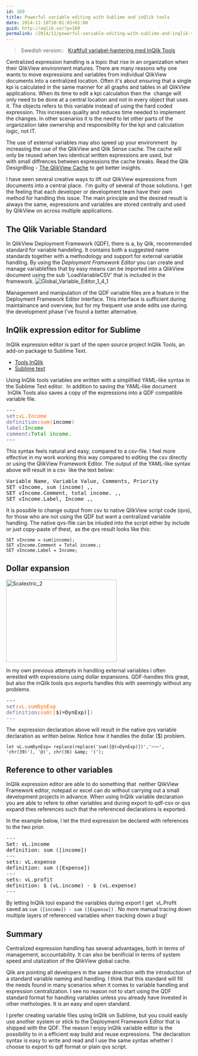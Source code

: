 ```yaml
---
id: 169
title: Powerful variable editing with Sublime and inQlik tools
date: 2014-11-10T10:01:03+01:00
guid: http://aqlik.se/?p=169
permalink: /2014/11/powerful-variable-editing-with-sublime-and-inqlik-tools/
---
```

<blockquote>Swedish version::   <a href="{{ site.url }}{{ site.baseurl }}/2014/11/kraftfull-variabel-hantering-med-inqlik-tools/">Kraftfull variabel-hantering med InQlik Tools</a></blockquote>
Centralized expression handling is a topic that rise in an organization when their QlikView environment matures. There are many reasons why one wants to move expressions and variables from individual QlikView documents into a centralized location. Often it's about ensuring that a single kpi is calculated in the same manner for all graphs and tables in all QlikView applications. When its time to edit a kpi calculation then the  change will only need to be done at a central location and not in every object that uses it. The objects refers to this variable instead of using the hard coded expression. This increases quality and reduces time needed to implement the changes. In other scenarios it is the need to let other parts of the organization take ownership and responsibility for the kpi and calculation logic, not IT.

The use of external variables may also speed up your environment  by increasing the use of the QlikView and Qlik Sense cache. The cache will only be reused when two identical written expressions are used, but with small diffrences between expressions the cache breaks. Read the Qlik DesignBlog - <a class="font-color-normal" href="http://community.qlik.com/blogs/qlikviewdesignblog/2014/04/14/the-qlikview-cache">The QlikView Cache</a> to get better insights.

I have seen several creative ways to lift out QlikView expressions from documents into a central place.  I'm guilty of several of those solutions. I get the feeling that each developer or development team have their own method for handling this issue. The main principle and the desired result is always the same, expressions and variables are stored centrally and used by QlikView on across multiple applications.
<h2>The Qlik Variable Standard</h2>
In QlikView Deployment Framework (QDF), there is a, by Qlik, recommended standard for variable handeling. It contains both a suggested name standards together with a methodology and support for external variable handling. By using the <em>Deployment Framework Editor</em> you can create and manage variablefiles that by easy means can be imported into a QlikView document using the sub 'LoadVariableCSV' that is included in the framework.

<img class="alignnone wp-image-152 size-large" src="{{ site.url }}{{ site.baseurl }}/assets/images/2014/11/Global_Variable_Editor_1_4_1.png" alt="Global_Variable_Editor_1_4_1" />

Management and manipulation of the QDF variable files are a feature in the Deployment Framework Editor interface. This interface is sufficient during maintainance and overview, but for my frequent use ande edits use during the development phase I've found a better alternative.
<h2 id="inqlik-expression-editor">InQlik expression editor for Sublime</h2>
InQlik expression editor is part of the open source project InQlik Tools, an add-on package to Sublime Text.
<ul>
	<li><a href="https://github.com/inqlik/inqlik-tools">Tools InQlik</a></li>
	<li><a href="http://sublimetext.com/">Sublime text</a></li>
</ul>
Using InQlik tools variables are written with a simplified YAML-like syntax in the Sublime Text editor.  In addition to saving the YAML-like document  InQlik Tools also saves a copy of the expressions into a QDF compatible variable file.
<pre>---
<span style="color: #666699;">set</span>:<span style="color: #ff6600;">vL.Income</span>
<span style="color: #666699;">definition</span>:<span style="color: #ff6600;">sum(</span>income<span style="color: #ff6600;">)</span>
<span style="color: #666699;">label</span>:<span style="color: #008000;">Income</span>
<span style="color: #666699;">comment</span>:<span style="color: #008000;">Total income.</span> 
---</pre>
This syntax feels natural and easy, compared to a csv-file. I feel more effective in my work working this way compared to editing the csv directly or using the QlikView Framework Editor. The output of the YAML-like syntax above will result in a csv  like the text below:
<pre>Variable Name, Variable Value, Comments, Priority 
SET vIncome, sum (income) ,, 
SET vIncome.Comment, total income. ,, 
SET vIncome.Label, Income ,,</pre>
It is possible to change output from csv to native QlikView script code (qvs), for those who are not using the QDF but want a centralized variable handling. The native qvs-file can be inluded into the script either by include or just copy-paste of thest,  as the qvs result looks like this:

```
SET vIncome = sum(income);
SET vIncome.Comment = Total income.;
SET vIncome.Label = Income;
```

<h2>Dollar expansion</h2>
<img class="alignnone wp-image-146 size-full" src="{{ site.url }}{{ site.baseurl }}/assets/images/2014/11/Scalextric_2.jpg" alt="Scalextric_2" width="300" height="223" />

In my own previous attempts in handling external variables i often wrestled with expressions using dollar expansions. QDF-handles this great, but also the inQlik tools qvs exports handles this with seemingly without any problems.
<pre>---
<span style="color: #666699;">set</span>:<span style="color: #ff6600;">vL.sumDynExp</span>
<span style="color: #666699;">definition</span>:<span style="color: #ff6600;">sum([</span>$(=DynExp)]<span style="color: #ff6600;">)</span>
<span style="color: #666699;">---</span></pre>
The  expression declaration above will result in the native qvs variable declaration as written below. Notice how it handles the dollar ($) problem.

`let vL.sumDynExp= replace(replace('sum([@(=DynExp)])','~~~', 'chr(39)'), '@(', chr(36) &amp; '(');`

<h2>Reference to other variables</h2>
InQlik expression editor are able to do something that  neither QlikView Framework editor, notepad or excel can do without carrying out a small development projects in advance. When using InQlik variable declaration you are able to refere to other variables and during export to qdf-csv or qvs expand thes references such that the referenced declarations is exported.

In the example below, I let the third expression be declared with references to the two prior.
<pre>--- 
Set: vL.income 
definition: sum ([income]) 
--- 
sets: vL.expense 
definition: sum ([Expense]) 
--- 
sets: vL.profit 
definition: $ (vL.income) - $ (vL.expense) 
---</pre>
By letting InQlik tool expand the variables during export I get  vL.Profit saved as <code>sum ([income]) - sum ([Expense])</code> . No more manual tracing down multiple layers of referenced variables when tracking down a bug!

<h2>Summary</h2>
Centralized expression handling has several advantages, both in terms of management, accountability. It can also be benificial in terms of system speed and utalization of the QlikView global cache.

Qlik are pointing all developers in the same direction with the introduction of a standard variable naming and handling. I think that this standard will fill the needs found in many scenarios when it comes to variable handling and expression centralization. I see no reason not to start using the QDF standard format for handling variables unless you already have invested in other methologies. It is an easy and open standard.

I prefer creating variable files using InQlik on Sublime, but you could easily use another system or stick to the Deployment Framework Editor that is shipped with the QDF. The reason I enjoy inQlik variable editor is the possibility to in a efficient way build and reuse expressions. The declaration syntax is easy to write and read and I use the same syntax whether I choose to export to qdf format or plain qvs script.